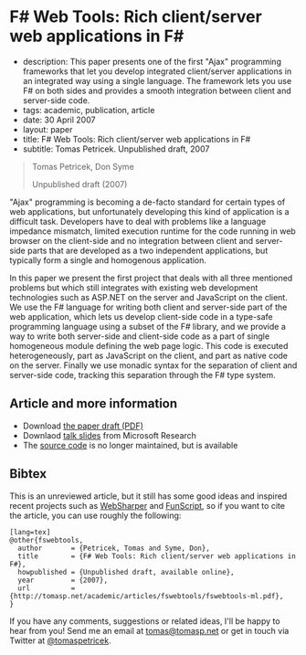 # F# Web Tools: Rich client/server web applications in F#

 - description:  This paper presents one of the first "Ajax" programming frameworks that let you develop
    integrated client/server applications in an integrated way using a single language. The
    framework lets you use F# on both sides and provides a smooth integration between client
    and server-side code.
 - tags: academic, publication, article
 - date: 30 April 2007
 - layout: paper
 - title: F# Web Tools: Rich client/server web applications in F#
 - subtitle: Tomas Petricek. Unpublished draft, 2007
 

> Tomas Petricek, Don Syme
>
> Unpublished draft (2007)

"Ajax" programming is becoming a de-facto standard for certain types of web applications, but 
unfortunately developing this kind of application is a difficult task. Developers have to deal 
with problems like a language impedance mismatch, limited execution runtime for the code running 
in web browser on the client-side and no integration between client and server-side parts that 
are developed as a two independent applications, but typically form a single and homogenous application. 

In this paper we present the first project that deals with all three mentioned problems but which 
still integrates with existing web development technologies such as ASP.NET on the server and 
JavaScript on the client. We use the F# language for writing both client and server-side part 
of the web application, which lets us develop client-side code in a type-safe programming language 
using a subset of the F# library, and we provide a way to write both server-side and client-side 
code as a part of single homogeneous module defining the web page logic. This code is executed 
heterogeneously, part as JavaScript on the client, and part as native code on the server. Finally 
we use monadic syntax for the separation of client and server-side code, tracking this separation 
through the F# type system.   

## Article and more information

 - Download [the paper draft (PDF)](fswebtools-ml.pdf)
 - Downlaod [talk slides](fswebtools-v1.pdf) from Microsoft Research
 - The [source code](http://fswebtools.codeplex.com/) is no longer maintained, but is available

## <a id="cite">Bibtex</a>
This is an unreviewed article, but it still has some good ideas and inspired recent projects such as 
[WebSharper](http://www.websharper.com/) and [FunScript](http://www.funscript.info), 
so if you want to cite the article, you can use roughly the following:

    [lang=tex]
    @other{fswebtools,
      author       = {Petricek, Tomas and Syme, Don},
      title        = {F# Web Tools: Rich client/server web applications in F#},
      howpublished = {Unpublished draft, available online},
      year         = {2007},
      url          = {http://tomasp.net/academic/articles/fswebtools/fswebtools-ml.pdf},
    }

If you have any comments, suggestions or related ideas, I'll be happy to 
hear from you! Send me an email at [tomas@tomasp.net](mailto:tomas@tomasp.net)
or get in touch via Twitter at [@tomaspetricek](http://twitter.com/tomaspetricek).

